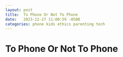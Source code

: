 ```yaml
---
layout: post
title:  To Phone Or Not To Phone
date:   2023-12-27 11:00:59 -0500
categories: phone kids ethics parenting tech
---
```



# To Phone Or Not To Phone

